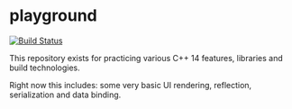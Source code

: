 # playground

[![Build Status](https://travis-ci.org/dorodnic/playground.svg?branch=master)](https://travis-ci.org/dorodnic/playground)

This repository exists for practicing various C++ 14 features, libraries and build technologies. 

Right now this includes: some very basic UI rendering, reflection, serialization and data binding.
